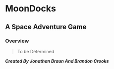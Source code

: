 # MoonDocks

## A Space Adventure Game

### Overview

> To be Determined

***Created By Jonathan Braun And Brandon Crooks***
